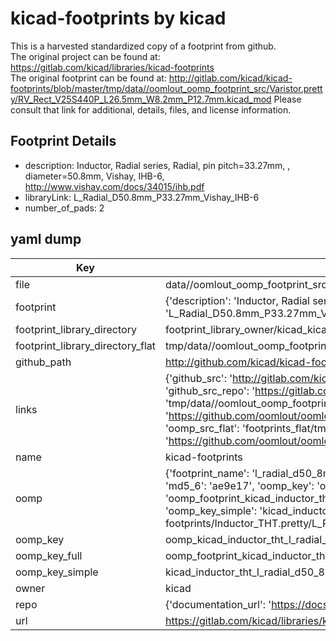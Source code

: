 # kicad-footprints by kicad  
This is a harvested standardized copy of a footprint from github.  
The original project can be found at:  
https://gitlab.com/kicad/libraries/kicad-footprints  
The original footprint can be found at:
http://gitlab.com/kicad/kicad-footprints/blob/master/tmp/data//oomlout_oomp_footprint_src/Varistor.pretty/RV_Rect_V25S440P_L26.5mm_W8.2mm_P12.7mm.kicad_mod
Please consult that link for additional, details, files, and license information.  
## Footprint Details
* description: Inductor, Radial series, Radial, pin pitch=33.27mm, , diameter=50.8mm, Vishay, IHB-6, http://www.vishay.com/docs/34015/ihb.pdf  
* libraryLink: L_Radial_D50.8mm_P33.27mm_Vishay_IHB-6  
* number_of_pads: 2  
## yaml dump  
| Key | Value |  
| --- | --- |  
| file | data//oomlout_oomp_footprint_src/kicad-footprints/Inductor_THT.pretty/L_Radial_D50.8mm_P33.27mm_Vishay_IHB-6.kicad_mod |  
| footprint | {'description': 'Inductor, Radial series, Radial, pin pitch=33.27mm, , diameter=50.8mm, Vishay, IHB-6, http://www.vishay.com/docs/34015/ihb.pdf', 'libraryLink': 'L_Radial_D50.8mm_P33.27mm_Vishay_IHB-6', 'number_of_pads': 2} |  
| footprint_library_directory | footprint_library_owner/kicad_kicad-footprints/ |  
| footprint_library_directory_flat | tmp/data//oomlout_oomp_footprint_src/footprints_flat/kicad_inductor_tht_l_radial_d50_8mm_p33_27mm_vishay_ihb_6/working |  
| github_path | http://github.com/kicad/kicad-footprints/blob/master/tmp/data//oomlout_oomp_footprint_src/Inductor_THT.pretty/L_Radial_D50.8mm_P33.27mm_Vishay_IHB-6.kicad_mod |  
| links | {'github_src': 'http://gitlab.com/kicad/kicad-footprints/blob/master/tmp/data//oomlout_oomp_footprint_src/Varistor.pretty/RV_Rect_V25S440P_L26.5mm_W8.2mm_P12.7mm.kicad_mod', 'github_src_repo': 'https://gitlab.com/kicad/libraries/kicad-footprints', 'oomp_bot': 'tmp/data//oomlout_oomp_footprint_src/footprints/kicad_inductor_tht_l_radial_d50_8mm_p33_27mm_vishay_ihb_6/working', 'oomp_bot_github': 'https://github.com/oomlout/oomlout_oomp_footprint_bot/tree/main/tmp/data//oomlout_oomp_footprint_src/footprints/kicad_inductor_tht_l_radial_d50_8mm_p33_27mm_vishay_ihb_6/working', 'oomp_src_flat': 'footprints_flat/tmp/data//oomlout_oomp_footprint_src/footprints_flat/kicad_inductor_tht_l_radial_d50_8mm_p33_27mm_vishay_ihb_6/working', 'oomp_src_flat_github': 'https://github.com/oomlout/oomlout_oomp_footprint_src/tree/main/tmp/data//oomlout_oomp_footprint_src/footprints_flat/kicad_inductor_tht_l_radial_d50_8mm_p33_27mm_vishay_ihb_6/working'} |  
| name | kicad-footprints |  
| oomp | {'footprint_name': 'l_radial_d50_8mm_p33_27mm_vishay_ihb_6', 'library_name': 'inductor_tht', 'md5': 'ae9e17fa7cd66592cafbb76a96423945', 'md5_10': 'ae9e17fa7c', 'md5_5': 'ae9e1', 'md5_6': 'ae9e17', 'oomp_key': 'oomp_kicad_inductor_tht_l_radial_d50_8mm_p33_27mm_vishay_ihb_6', 'oomp_key_extra': 'oomp_footprint_kicad_inductor_tht_l_radial_d50_8mm_p33_27mm_vishay_ihb_6', 'oomp_key_full': 'oomp_footprint_kicad_inductor_tht_l_radial_d50_8mm_p33_27mm_vishay_ihb_6_ae9e17', 'oomp_key_simple': 'kicad_inductor_tht_l_radial_d50_8mm_p33_27mm_vishay_ihb_6', 'original_filename': 'data//oomlout_oomp_footprint_src/kicad-footprints/Inductor_THT.pretty/L_Radial_D50.8mm_P33.27mm_Vishay_IHB-6.kicad_mod', 'owner_name': 'kicad'} |  
| oomp_key | oomp_kicad_inductor_tht_l_radial_d50_8mm_p33_27mm_vishay_ihb_6 |  
| oomp_key_full | oomp_footprint_kicad_inductor_tht_l_radial_d50_8mm_p33_27mm_vishay_ihb_6 |  
| oomp_key_simple | kicad_inductor_tht_l_radial_d50_8mm_p33_27mm_vishay_ihb_6 |  
| owner | kicad |  
| repo | {'documentation_url': 'https://docs.github.com/rest/repos/repos#get-a-repository', 'message': 'Not Found'} |  
| url | https://gitlab.com/kicad/libraries/kicad-footprints |  

